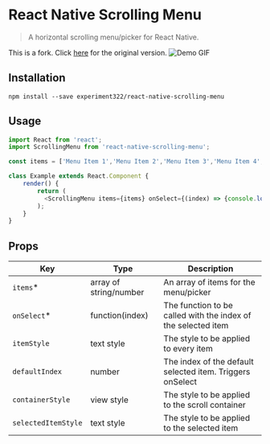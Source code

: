 # React Native Scrolling Menu
> A horizontal scrolling menu/picker for React Native.

This is a fork. Click [here](https://github.com/ccm-innovation/react-native-scrolling-menu) for the original version.
![Demo GIF](http://i.imgur.com/w0Xa4Ry.gif)

## Installation
`npm install --save experiment322/react-native-scrolling-menu`

## Usage
```JavaScript
import React from 'react';
import ScrollingMenu from 'react-native-scrolling-menu';

const items = ['Menu Item 1','Menu Item 2','Menu Item 3','Menu Item 4','Menu Item 5'];

class Example extends React.Component {
    render() {
        return (
          <ScrollingMenu items={items} onSelect={(index) => {console.log(items[index]);}}/>
        );
    } 
}
```

## Props
|Key |Type |Description |
|--- |--- |--- |
|`items`*|array of string/number|An array of items for the menu/picker|
|`onSelect`*|function(index)|The function to be called with the index of the selected item|
|`itemStyle`|text style|The style to be applied to every item|
|`defaultIndex`|number|The index of the default selected item. Triggers onSelect|
|`containerStyle`|view style|The style to be applied to the scroll container|
|`selectedItemStyle`|text style|The style to be applied to the selected item|
